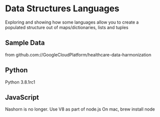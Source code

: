 # Data Structures Languages
Exploring and showing how some languages allow you to create a populated structure out of maps/dictionaries, lists and tuples


## Sample Data
from 	github.com://GoogleCloudPlatform/healthcare-data-harmonization

## Python
Python 3.8.1rc1

## JavaScript
Nashorn is no longer. Use V8 as part of node.js
On mac, brew install node



